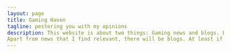 ```yaml
---
layout: page
title: Gaming Haven
tagline: pestering you with my opinions
description: This website is about two things: Gaming news and blogs. Both will be picked and written by me, but the aim is to be a more condensed gaming news website compare to the big ones out there. I am very unhappy with all the advertising and click-bait-opinions of most gaming websites. Not all are completely bad, but I never found a website for gaming news that I was satisfied with and so I thought: "Why not make one myself? I can't be the only one having this impression."
Apart from news that I find relevant, there will be blogs. At least if I ever finish writing one.
---
```


<!---

- [Entry #1: Hunter sound effects](pages/Blog1.html)

- [Entry #2: The clunky trinity: Azerite Traits, Essences, Corruption](pages/Blog2.html)

-->

